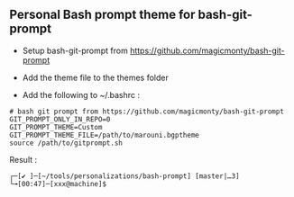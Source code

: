 ## Personal Bash prompt theme for bash-git-prompt
* Setup bash-git-prompt from https://github.com/magicmonty/bash-git-prompt
* Add the theme file to the themes folder

* Add the following to ~/.bashrc :
```
# bash git prompt from https://github.com/magicmonty/bash-git-prompt
GIT_PROMPT_ONLY_IN_REPO=0
GIT_PROMPT_THEME=Custom
GIT_PROMPT_THEME_FILE=/path/to/marouni.bgptheme
source /path/to/gitprompt.sh
```

Result :
```
┌─[✔ ]─[~/tools/personalizations/bash-prompt] [master|…3] 
└╼[00:47]─[xxx@machine]$
```
